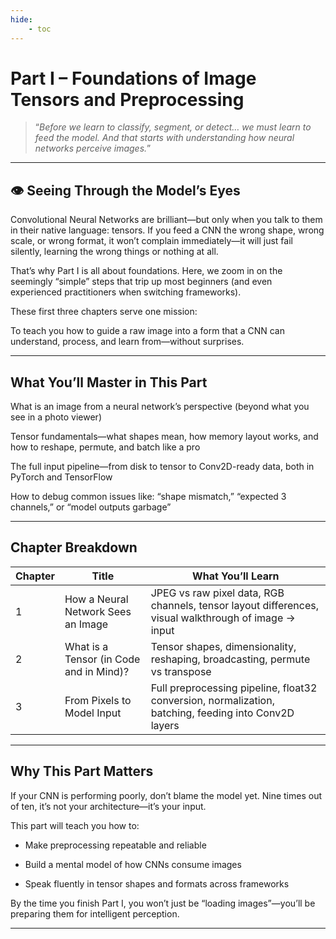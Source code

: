 ```yaml
---
hide:
    - toc
---
```


# **Part I – Foundations of Image Tensors and Preprocessing**

> “*Before we learn to classify, segment, or detect… we must learn to feed the model. And that starts with understanding how neural networks perceive images.*”

---

## **👁️ Seeing Through the Model’s Eyes**

Convolutional Neural Networks are brilliant—but only when you talk to them in their native language: tensors. If you feed a CNN the wrong shape, wrong scale, or wrong format, it won’t complain immediately—it will just fail silently, learning the wrong things or nothing at all.

That’s why Part I is all about foundations. Here, we zoom in on the seemingly “simple” steps that trip up most beginners (and even experienced practitioners when switching frameworks).

These first three chapters serve one mission:

To teach you how to guide a raw image into a form that a CNN can understand, process, and learn from—without surprises.

---

## **What You’ll Master in This Part**

What is an image from a neural network’s perspective (beyond what you see in a photo viewer)

Tensor fundamentals—what shapes mean, how memory layout works, and how to reshape, permute, and batch like a pro

The full input pipeline—from disk to tensor to Conv2D-ready data, both in PyTorch and TensorFlow

How to debug common issues like: “shape mismatch,” “expected 3 channels,” or “model outputs garbage”

---

## **Chapter Breakdown**

|Chapter	|Title	                                    |What You’ll Learn                                                          |
|-----------|-------------------------------------------|---------------------------------------------------------------------------|
|1	        |How a Neural Network Sees an Image	        |JPEG vs raw pixel data, RGB channels, tensor layout differences, visual walkthrough of image → input   |
|2	        |What is a Tensor (in Code and in Mind)?	|Tensor shapes, dimensionality, reshaping, broadcasting, permute vs transpose   |
|3	        |From Pixels to Model Input	                |Full preprocessing pipeline, float32 conversion, normalization, batching, feeding into Conv2D layers   |

---

## **Why This Part Matters**

If your CNN is performing poorly, don’t blame the model yet. Nine times out of ten, it’s not your architecture—it’s your input.

This part will teach you how to:

   - Make preprocessing repeatable and reliable

   - Build a mental model of how CNNs consume images

   - Speak fluently in tensor shapes and formats across frameworks

By the time you finish Part I, you won’t just be “loading images”—you’ll be preparing them for intelligent perception.

---


